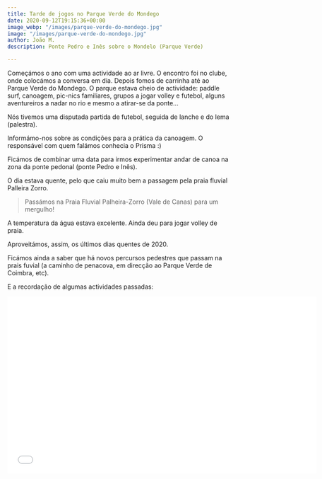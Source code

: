 ```yaml
---
title: Tarde de jogos no Parque Verde do Mondego
date: 2020-09-12T19:15:36+00:00
image_webp: "/images/parque-verde-do-mondego.jpg"
image: "/images/parque-verde-do-mondego.jpg"
author: João M.
description: Ponte Pedro e Inês sobre o Mondelo (Parque Verde)

---
```

Começámos o ano com uma actividade ao ar livre. O encontro foi no clube, onde colocámos a conversa em dia. Depois fomos de carrinha até ao Parque Verde do Mondego. O parque estava cheio de actividade: paddle surf, canoagem, pic-nics familiares, grupos a jogar volley e futebol, alguns aventureiros a nadar no rio e mesmo a atirar-se da ponte...

Nós tivemos uma disputada partida de futebol, seguida de lanche e do lema (palestra).

Informámo-nos sobre as condições para a prática da canoagem. O responsável com quem falámos conhecia o Prisma :)

Ficámos de combinar uma data para irmos experimentar andar de canoa na zona da ponte pedonal (ponte Pedro e Inês).

O dia estava quente, pelo que caiu muito bem a passagem pela praia fluvial Palleira Zorro.

> Passámos na Praia Fluvial Palheira-Zorro (Vale de Canas) para um mergulho!

A temperatura da água estava excelente. Ainda deu para jogar volley de praia.

Aproveitámos, assim, os últimos dias quentes de 2020.

Ficámos ainda a saber que há novos percursos pedestres que passam na prais fuvial (a caminho de penacova, em direcção ao Parque Verde de Coimbra, etc).

E a recordação de algumas actividades passadas:

<iframe src="[https://albumizr.com/a/-qhB](https://albumizr.com/a/-qhB "https://albumizr.com/a/-qhB")" scrolling="no" frameborder="0" allowfullscreen width="700" height="400"></iframe>